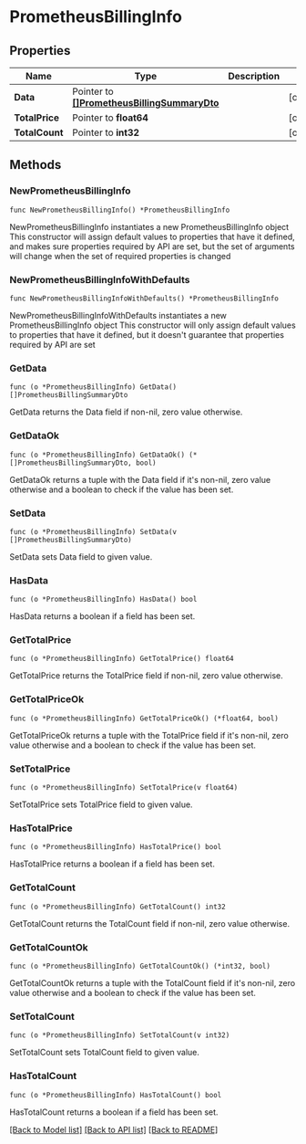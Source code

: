 # PrometheusBillingInfo

## Properties

Name | Type | Description | Notes
------------ | ------------- | ------------- | -------------
**Data** | Pointer to [**[]PrometheusBillingSummaryDto**](PrometheusBillingSummaryDto.md) |  | [optional] 
**TotalPrice** | Pointer to **float64** |  | [optional] 
**TotalCount** | Pointer to **int32** |  | [optional] 

## Methods

### NewPrometheusBillingInfo

`func NewPrometheusBillingInfo() *PrometheusBillingInfo`

NewPrometheusBillingInfo instantiates a new PrometheusBillingInfo object
This constructor will assign default values to properties that have it defined,
and makes sure properties required by API are set, but the set of arguments
will change when the set of required properties is changed

### NewPrometheusBillingInfoWithDefaults

`func NewPrometheusBillingInfoWithDefaults() *PrometheusBillingInfo`

NewPrometheusBillingInfoWithDefaults instantiates a new PrometheusBillingInfo object
This constructor will only assign default values to properties that have it defined,
but it doesn't guarantee that properties required by API are set

### GetData

`func (o *PrometheusBillingInfo) GetData() []PrometheusBillingSummaryDto`

GetData returns the Data field if non-nil, zero value otherwise.

### GetDataOk

`func (o *PrometheusBillingInfo) GetDataOk() (*[]PrometheusBillingSummaryDto, bool)`

GetDataOk returns a tuple with the Data field if it's non-nil, zero value otherwise
and a boolean to check if the value has been set.

### SetData

`func (o *PrometheusBillingInfo) SetData(v []PrometheusBillingSummaryDto)`

SetData sets Data field to given value.

### HasData

`func (o *PrometheusBillingInfo) HasData() bool`

HasData returns a boolean if a field has been set.

### GetTotalPrice

`func (o *PrometheusBillingInfo) GetTotalPrice() float64`

GetTotalPrice returns the TotalPrice field if non-nil, zero value otherwise.

### GetTotalPriceOk

`func (o *PrometheusBillingInfo) GetTotalPriceOk() (*float64, bool)`

GetTotalPriceOk returns a tuple with the TotalPrice field if it's non-nil, zero value otherwise
and a boolean to check if the value has been set.

### SetTotalPrice

`func (o *PrometheusBillingInfo) SetTotalPrice(v float64)`

SetTotalPrice sets TotalPrice field to given value.

### HasTotalPrice

`func (o *PrometheusBillingInfo) HasTotalPrice() bool`

HasTotalPrice returns a boolean if a field has been set.

### GetTotalCount

`func (o *PrometheusBillingInfo) GetTotalCount() int32`

GetTotalCount returns the TotalCount field if non-nil, zero value otherwise.

### GetTotalCountOk

`func (o *PrometheusBillingInfo) GetTotalCountOk() (*int32, bool)`

GetTotalCountOk returns a tuple with the TotalCount field if it's non-nil, zero value otherwise
and a boolean to check if the value has been set.

### SetTotalCount

`func (o *PrometheusBillingInfo) SetTotalCount(v int32)`

SetTotalCount sets TotalCount field to given value.

### HasTotalCount

`func (o *PrometheusBillingInfo) HasTotalCount() bool`

HasTotalCount returns a boolean if a field has been set.


[[Back to Model list]](../README.md#documentation-for-models) [[Back to API list]](../README.md#documentation-for-api-endpoints) [[Back to README]](../README.md)


